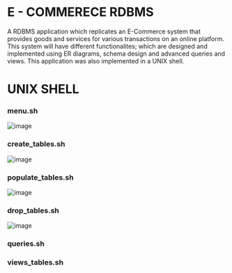 # E - COMMERECE RDBMS

A RDBMS application which replicates an E-Commerce system that provides goods and services for various transactions on an online platform. This system will have different functionalites; which are designed and implemented using ER diagrams, schema design and advanced queries and views. This application was also implemented in a UNIX shell.


# UNIX SHELL 
### menu.sh
![image](https://user-images.githubusercontent.com/96170222/228471320-24e758d9-eb6d-4a7f-8deb-e485e22c95ee.png)
### create_tables.sh
![image](https://user-images.githubusercontent.com/96170222/229962545-89a9ffb8-8c8c-4b44-8e76-724fd5c395cd.png)
### populate_tables.sh
![image](https://user-images.githubusercontent.com/96170222/229962622-2782df16-d505-4c2b-a7de-10648ad6c088.png)
### drop_tables.sh
![image](https://user-images.githubusercontent.com/96170222/229962709-a44220fc-3f36-4e03-8a21-f6ee9125f0ef.png)
### queries.sh
### views_tables.sh




